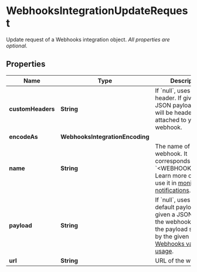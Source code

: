 

# WebhooksIntegrationUpdateRequest

Update request of a Webhooks integration object.  *All properties are optional.*

## Properties

Name | Type | Description | Notes
------------ | ------------- | ------------- | -------------
**customHeaders** | **String** | If &#x60;null&#x60;, uses no header. If given a JSON payload, these will be headers attached to your webhook. |  [optional]
**encodeAs** | **WebhooksIntegrationEncoding** |  |  [optional]
**name** | **String** | The name of the webhook. It corresponds with &#x60;&lt;WEBHOOK_NAME&gt;&#x60;. Learn more on how to use it in [monitor notifications](https://docs.datadoghq.com/monitors/notify). |  [optional]
**payload** | **String** | If &#x60;null&#x60;, uses the default payload. If given a JSON payload, the webhook returns the payload specified by the given payload. [Webhooks variable usage](https://docs.datadoghq.com/integrations/webhooks/#usage). |  [optional]
**url** | **String** | URL of the webhook. |  [optional]



